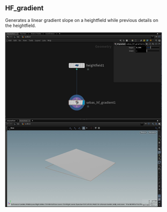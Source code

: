 ## HF_gradient

Generates a linear gradient slope on a heightfield while previous details on the heightfield.

<img src='/hda/hf/hf_gradient/help_hfgradient.jpg' width='1024'>
